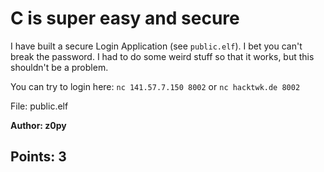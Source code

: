 # C is super easy and secure

I have built a secure Login Application (see `public.elf`). I bet you can't break the password. I had to do some weird stuff so that it works, but this shouldn't be a problem.

You can try to login here: `nc 141.57.7.150 8002` or `nc hacktwk.de 8002`

File: public.elf

__Author: z0py__

## Points: 3